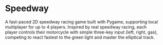 # Speedway
A fast-paced 2D speedway racing game built with Pygame, supporting local multiplayer for up to 4 players. Inspired by real speedway racing, each player controls their motorcycle with simple three-key input (left, right, gas), competing to react fastest to the green light and master the elliptical track.
